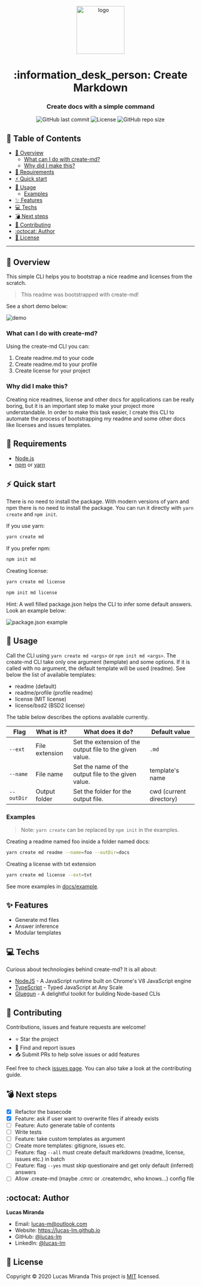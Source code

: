 <p align='center'>
  <img src='media/logo.png' alt='logo' height='128'/>
</p>
<h1 align='center'>:information_desk_person: Create Markdown</h1>
<h3 align='center'>Create docs with a simple command</h3>
<p align='center'>
  <img alt='GitHub last commit' src='https://img.shields.io/github/last-commit/lucas-lm/create-md'>
  <img alt="License" src="https://img.shields.io/github/license/lucas-lm/create-md">
  <img src='https://img.shields.io/github/repo-size/lucas-lm/create-md' alt='GitHub repo size' />
</p>

## :pushpin: Table of Contents

- [:telescope: Overview](#telescope-overview)
  - [What can I do with create-md?](#what-can-i-do-with-create-md)
  - [Why did I make this?](#why-did-i-make-this)
- [:wrench: Requirements](#wrench-requirements)
- [:zap: Quick start](#zap-quick-start)
- [:tada: Usage](#tada-usage)
  - [Examples](#examples)
- [:sparkles: Features](#sparkles-features)
- [:computer: Techs](#computer-techs)
- [:bomb: Next steps](#bomb-next-steps)
- [:star2: Contributing](#star2-contributing)
- [:octocat: Author](#octocat-author)
- [:closed_book: License](#closed_book-license)

---

## :telescope: Overview

This simple CLI helps you to bootstrap a nice readme and licenses from the scratch.

> This readme was bootstrapped with create-md!

See a short demo below:

![demo](media/demo.gif)

### What can I do with create-md?

Using the create-md CLI you can:

1. Create readme.md to your code
2. Create readme.md to your profile
3. Create license for your project


### Why did I make this?

Creating nice readmes, license and other docs for applications can be really boring, but it is an important step to make your project more understandable. In order to make this task easier, I create this CLI to automate the process of bootstrapping my readme and some other docs like licenses and issues templates.


## :wrench: Requirements

- [Node.js](https://nodejs.org)
- [npm](https://npmjs.com) or [yarn](https://yarnpkg.com)

## :zap: Quick start

There is no need to install the package. With modern versions of yarn and npm there is no need to install the package. You can run it directly with `yarn create` and `npm init`.

If you use yarn:

```sh
yarn create md
```

If you prefer npm:

```sh
npm init md
```

Creating license:

```sh
yarn create md license
```
```sh
npm init md license
```

Hint: A well filled package.json helps the CLI to infer some default answers. Look an example below:

![package.json example](media/pkgexample.png)

## :tada: Usage

Call the CLI using `yarn create md <args>` or `npm init md <args>`. The create-md CLI take only one argument (template) and some options. If it is called with no argument, the default template will be used (readme). See below the list of available templates:

- readme (default)
- readme/profile (profile readme)
- license (MIT license)
- license/bsd2 (BSD2 license)

The table below describes the options available currently.

| Flag       | What is it?    | What does it do?                                         | Default value           |
|------------|----------------|----------------------------------------------------------| ------------------------|
| `--ext`    | File extension | Set the extension of the output file to the given value. | `.md`                   |
| `--name`   | File name      | Set the name of the output file to the given value.      | template's name         |
| `--outDir` | Output folder  | Set the folder for the output file.                      | cwd (current directory) |

### Examples

> Note: `yarn create` can be replaced by `npm init` in the examples.

Creating a readme named foo inside a folder named docs:
```sh
yarn create md readme --name=foo --outDir=docs
```

Creating a license with txt extension
```sh
yarn create md license --ext=txt
```

See more examples in [docs/example](docs/example).

## :sparkles: Features

- Generate md files
- Answer inference
- Modular templates

## :computer: Techs

Curious about technologies behind create-md? It is all about:

- [NodeJS](https://nodejs.org) - A JavaScript runtime built on Chrome's V8 JavaScript engine
- [TypeScript](https://typescriptlang.org) - Typed JavaScript at Any Scale
- [Gluegun](https://github.com/infinitered/gluegun) - A delightful toolkit for building Node-based CLIs

## :star2: Contributing

Contributions, issues and feature requests are welcome!

- ⭐️ Star the project
- 🐛 Find and report issues
- 📥 Submit PRs to help solve issues or add features

Feel free to check [issues page](https://github.com/lucas-lm/create-md/issues). You can also take a look at the contributing guide.

## :bomb: Next steps

- [x] Refactor the basecode
- [x] Feature: ask if user want to overwrite files if already exists
- [ ] Feature: Auto generate table of contents
- [ ] Write tests
- [ ] Feature: take custom templates as argument
- [ ] Create more templates: gitignore, issues etc.
- [ ] Feature: flag `--all` must create default markdowns (readme, license, issues etc.) in batch
- [ ] Feature: flag `--yes` must skip questionaire and get only default (inferred) answers
- [ ] Allow .create-md (maybe .cmrc or .createmdrc, who knows...) config file

## :octocat: Author

**Lucas Miranda** 
* Email: lucas-m@outlook.com
* Website: https://lucas-lm.github.io
* GitHub: [@lucas-lm](https://github.com/lucas-lm)
* LinkedIn: [@lucas-lm](https://linkedin.com/in/lucas-lm)

## :closed_book: License

Copyright © 2020 Lucas Miranda
This project is [MIT](license.md) licensed.
